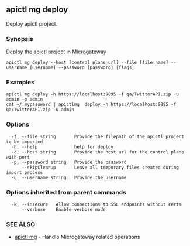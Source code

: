 ## apictl mg deploy

Deploy apictl project.

### Synopsis

Deploy the apictl project in Microgateway

```
apictl mg deploy --host [control plane url] --file [file name] --username [username] --password [password] [flags]
```

### Examples

```
apictl mg deploy -h https://localhost:9095 -f qa/TwitterAPI.zip -u admin -p admin
cat ~/.mypassword | apictlmg  deploy -h https://localhost:9095 -f qa/TwitterAPI.zip -u admin
```

### Options

```
  -f, --file string       Provide the filepath of the apictl project to be imported
  -h, --help              help for deploy
  -c, --host string       Provide the host url for the control plane with port
  -p, --password string   Provide the password
      --skipCleanup       Leave all temporary files created during import process
  -u, --username string   Provide the username
```

### Options inherited from parent commands

```
  -k, --insecure   Allow connections to SSL endpoints without certs
      --verbose    Enable verbose mode
```

### SEE ALSO

* [apictl mg](apictl_mg.md)	 - Handle Microgateway related operations

